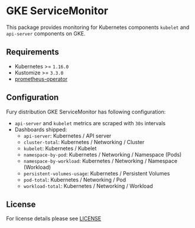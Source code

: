 # GKE ServiceMonitor

This package provides monitoring for Kubernetes components `kubelet` and
`api-server` components on GKE.

## Requirements

- Kubernetes >= `1.16.0`
- Kustomize >= `3.3.0`
- [prometheus-operator](../prometheus-operator)

## Configuration

Fury distribution GKE ServiceMonitor has following configuration:

- `api-server` and `kubelet` metrics are scraped with `30s` intervals
- Dashboards shipped:
  - `api-server`: Kubernetes / API server
  - `cluster-total`: Kubernetes / Networking / Cluster
  - `kubelet`: Kubernetes / Kubelet
  - `namespace-by-pod`: Kubernetes / Networking / Namespace (Pods)
  - `namespace-by-workload`: Kubernetes / Networking / Namespace (Workload)
  - `persistent-volumes-usage`: Kubernetes / Persistent Volumes
  - `pod-total`: Kubernetes / Networking / Pod
  - `workload-total`: Kubernetes / Networking / Workload

## License

For license details please see [LICENSE](../../LICENSE)
